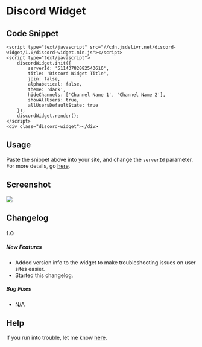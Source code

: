 # Discord Widget
## Code Snippet
    <script type="text/javascript" src="//cdn.jsdelivr.net/discord-widget/1.0/discord-widget.min.js"></script>
    <script type="text/javascript">
        discordWidget.init({
            serverId: '51143782082543616',
            title: 'Discord Widget Title',
            join: false,
            alphabetical: false,
            theme: 'dark',
            hideChannels: ['Channel Name 1', 'Channel Name 2'],
            showAllUsers: true,
            allUsersDefaultState: true
        });
        discordWidget.render();
    </script>
    <div class="discord-widget"></div>

## Usage
Paste the snippet above into your site, and change the `serverId` parameter.
For more details, go [here](http://discord.deliriousdrunkards.com/).

## Screenshot
![](http://i.imgur.com/6zRoK2V.png)

## Changelog
#### 1.0
##### New Features
* Added version info to the widget to make troubleshooting issues on user sites easier.
* Started this changelog.
 
##### Bug Fixes
* N/A

## Help
If you run into trouble, let me know [here](https://github.com/RestingCoder/discord-widget/issues).
